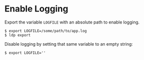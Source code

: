 <!--
id: logging
tags: ''
-->

# Enable Logging

Export the variable `LOGFILE` with an absolute path to enable logging.

```shell
$ export LOGFILE=/some/path/to/app.log
$ ldp export
```

Disable logging by setting that same variable to an empty string:

```shell
$ export LOGFILE=''
```

